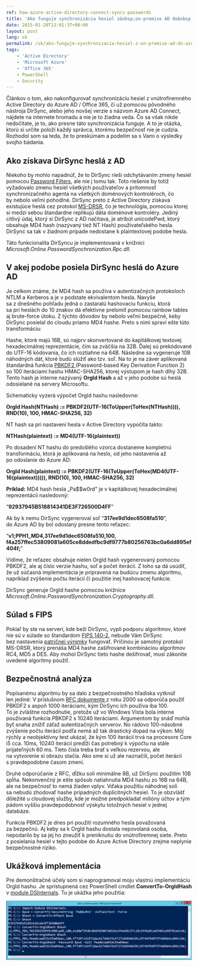 ```yaml
---
ref: how-azure-active-directory-connect-syncs-passwords
title: 'Ako funguje synchronizácia hesiel z&nbsp;on-premise AD do&nbsp;Azure AD'
date: 2015-01-20T12:01:37+00:00
layout: post
lang: sk
permalink: /sk/ako-funguje-synchronizacia-hesiel-z-on-premise-ad-do-azure-ad/
tags:
    - 'Active Directory'
    - 'Microsoft Azure'
    - 'Office 365'
    - PowerShell
    - Security
---
```


Článkov o&nbsp;tom, ako nakonfigurovať synchronizáciu hesiel z&nbsp;vnútrofiremného Active Directory do&nbsp;Azure&nbsp;AD / Office 365, či&nbsp;už&nbsp;pomocou pôvodného nástroja DirSync, alebo&nbsp;jeho novšej verzie s&nbsp;názvom Azure AD Connect, nájdete na&nbsp;internete hromadu a&nbsp;nie je&nbsp;to&nbsp;žiadna veda. Čo sa&nbsp;však nikde nedočítate, je&nbsp;to, ako presne táto synchronizácia funguje. A&nbsp;to&nbsp;je otázka, ktorú si&nbsp;určite položí každý správca, ktorému bezpečnosť nie je&nbsp;cudzia. Rozhodol som sa&nbsp;teda, že to&nbsp;preskúmam a&nbsp;podelím sa&nbsp;s&nbsp;Vami o&nbsp;výsledky svojho bádania.

<!--more-->

## Ako získava DirSync heslá z&nbsp;AD

Niekoho by&nbsp;mohlo napadnúť, že&nbsp;to&nbsp;DirSync rieši odchytávaním zmeny hesiel pomocou&nbsp;[Password Filters](https://learn.microsoft.com/en-us/windows/win32/secmgmt/password-filters "Password Filters"), ale&nbsp;nie j&nbsp;tomu tak. Toto riešenie by&nbsp;totiž vyžadovalo zmenu hesiel všetkých používateľov a&nbsp;prítomnosť synchronizačného agenta na&nbsp;všetkých doménových kontroléroch, čo by&nbsp;nebolo veľmi pohodlné. DirSync preto z&nbsp;Active Directory získava existujúce heslá cez&nbsp;protokol [MS-DRSR](https://learn.microsoft.com/en-us/openspecs/windows_protocols/ms-drsr/f977faaa-673e-4f66-b9bf-48c640241d47 "MS-DRSR"), čo&nbsp;je&nbsp;technológia, pomocou ktorej si&nbsp;medzi sebou štandardne replikujú dáta doménové kontroléry. Jediný citlivý údaj, ktorý si&nbsp;DirSync z&nbsp;AD načítava, je&nbsp;atribút unicodePwd, ktorý obsahuje MD4 hash (nazývaný tiež NT Hash) používateľského hesla. DirSync sa&nbsp;tak v&nbsp;žiadnom prípade nedostane k&nbsp;plaintextovej podobe hesla.

Táto funkcionalita DirSyncu je&nbsp;implementovaná v&nbsp;knižnici *Microsoft.Online.PasswordSynchronization.Rpc.dll*.

## V&nbsp;akej podobe posiela DirSync heslá do&nbsp;Azure AD

  Je&nbsp;celkom známe, že MD4 hash sa&nbsp;používa v autentizačných protokoloch NTLM a Kerberos a je v podstate ekvivalentom hesla. Navyše sa&nbsp;z dnešného pohľadu jedná o zastaralú hashovaciu funkciu, ktorá sa&nbsp;pri heslách do 10 znakov dá efektívne prelomiť pomocou rainbow tables aj brute-force útoku. Z týchto dôvodov by nebolo veľmi bezpečné, keby DirSync posielal do cloudu priamo MD4 hashe. Preto s nimi spraví ešte túto transformáciu:

Hashe, ktoré majú 16B, sú najprv skonvertované do&nbsp;kapitálkovej textovej hexadecimálnej reprezentácie, čím sa&nbsp;zväčšia na&nbsp;32B. Ďalej sú prekódované do&nbsp;UTF-16 kódovania, čo&nbsp;ich roztiahne na&nbsp;64B. Následne sa&nbsp;vygeneruje 10B náhodných dát, ktoré budú slúžiť ako tzv.&nbsp;soľ. Na&nbsp;to je na&nbsp;záver aplikovaná štandardná funkcia [PBKDF2 ](https://en.wikipedia.org/wiki/PBKDF2 "PBKDF2")(Password-based Key Derivation Function 2) so&nbsp;100 iteráciami hashu HMAC-SHA256, ktorej výstupom je&nbsp;hash dlhý 32B. Tento hash je&nbsp;interne nazývaný **OrgId Hash** a&nbsp;až&nbsp;v&nbsp;jeho podobe sú heslá odosielané na&nbsp;servery Microsoftu.

Schematicky vyzerá výpočet OrgId hashu nasledovne:

**OrgId Hash(NTHash)&nbsp;:= PBKDF2(UTF-16(ToUpper(ToHex(NTHash)))), RND(10), 100, HMAC-SHA256, 32)**

NT hash sa&nbsp;pri nastavení hesla v Active Directory vypočíta takto:

**NTHash(plaintext) := MD4(UTF-16(plaintext))**

Po dosadení NT hashu do&nbsp;predošlého vzorca dostaneme kompletnú transformáciu, ktorá je&nbsp;aplikovaná na&nbsp;heslo, od&nbsp;jeho nastavenia až po&nbsp;odoslanie do&nbsp;Azure&nbsp;AD:

**OrgId Hash(plaintext)&nbsp;:= PBKDF2(UTF-16(ToUpper(ToHex(MD4(UTF-16(plaintext))))), RND(10), 100, HMAC-SHA256, 32)**

**Príklad:** MD4 hash hesla „Pa$$w0rd” je v&nbsp;kapitálkovej hexadecimálnej reprezentácii nasledovný:

“**92937945B518814341DE3F726500D4FF**”

Ak&nbsp;by&nbsp;k&nbsp;nemu DirSync vygeneroval soľ “**317ee9d1dec6508fa510**”, do&nbsp;Azure&nbsp;AD by&nbsp;bol&nbsp;odoslaný presne tento reťazec:

“**v1;PPH1_MD4,317ee9d1dec6508fa510,100, f4a257ffec53809081a605ce8ddedfbc9df9777b80256763bc0a6dd895ef404f;**”

Vidíme, že&nbsp;reťazec obsahuje nielen OrgId hash vygenerovaný pomocou PBKDF2, ale&nbsp;aj&nbsp;číslo verzie hashu, soľ a&nbsp;počet iterácií. Z&nbsp;toho sa&nbsp;dá usúdiť, že už&nbsp;súčasná implementácia je&nbsp;pripravená na&nbsp;budúcu zmenu algoritmu, napríklad zvýšenie počtu iterácií či&nbsp;použitie inej hashovacej funkcie.

DirSync generuje OrgId hashe pomocou knižnice *Microsoft.Online.PasswordSynchronization.Cryptography.dll*.

## Súlad s&nbsp;FIPS

Pokiaľ by&nbsp;ste na&nbsp;serveri, kde beží DirSync, vypli podporu algoritmov, ktoré nie sú v&nbsp;súlade so&nbsp;štandardom [FIPS 140-2](https://csrc.nist.gov/publications/fips/fips140-2/fips1402annexa.pdf "FIPS 140-2 - Annex A"), nebude Vám DirSync bez&nbsp;nastavenia [patričnej výnimky](https://techcommunity.microsoft.com/t5/microsoft-entra-azure-ad-blog/aad-password-sync-encryption-and-fips-compliance/ba-p/243709 "AAD Password Sync, Encryption and FIPS compliance") fungovať. Príčinou je&nbsp;samotný protokol MS-DRSR, ktorý prenáša MD4 hashe zašifrované kombináciou algoritmov RC4, MD5 a&nbsp;DES. Aby mohol DirSync tieto hashe dešifrovať, musí zákonite uvedené algoritmy použiť.

## Bezpečnostná analýza

Popísanému algoritmu by&nbsp;sa&nbsp;dalo z&nbsp;bezpečnostného hľadiska vytknúť len&nbsp;jediné: V príslušnom [RFC dokumente ](https://www.ietf.org/rfc/rfc2898.txt "PKCS #5: Password-Based Cryptography Specification") z&nbsp;roku 2000 sa&nbsp;odporúča použiť PBKDF2 s&nbsp;aspoň 1000 iteráciami, kým DirSync ich používa iba&nbsp;100. To&nbsp;je&nbsp;zvláštne rozhodnutie, pretože už vo&nbsp;Windows Vista bola interne používaná funkcia PBKDF2 s&nbsp;10240 iteráciami. Argumentom by&nbsp;snáď mohla byť snaha znížiť záťaž autentizačných serverov. No&nbsp;rádovo 100-násobné zvýšenie počtu iterácií podľa nemá až&nbsp;tak&nbsp;drastický dopad na&nbsp;výkon: Môj rýchly a&nbsp;neobjektívny test ukázal, že&nbsp;kým 100 iterácií trvá na&nbsp;procesore Core i5 cca. 10ms, 10240 iterácií predĺži čas potrebný k&nbsp;výpočtu na&nbsp;stále prijateľných 60 ms. Tieto čísla treba brať s&nbsp;veľkou rezervou, ale na&nbsp;vytvorenie si&nbsp;obrazu stačia. Ako sme si už&nbsp;ale&nbsp;naznačili, počet iterácií s&nbsp;pravdepodobne časom zmení.

Druhé odporúčanie z&nbsp;RFC, dĺžku soli minimálne 8B, už&nbsp;DirSync použitím 10B spĺňa. Nekonvenčný je&nbsp;ešte spôsob natiahnutia MD4 hashu zo&nbsp;16B na&nbsp;64B, ale&nbsp;na&nbsp;bezpečnosť to&nbsp;nemá žiaden vplyv. Vďaka použitiu náhodnej soli sa&nbsp;nebudú zhodovať hashe prípadných duplicitných hesiel. To&nbsp;je obzvlášť dôležité u&nbsp;cloudovej služby, kde je&nbsp;možné predpokladať milióny účtov a&nbsp;tým pádom vyššiu pravdepodobnosť výskytu totožných hesiel v&nbsp;jednej databáze.

Funkcia PBKDF2 je&nbsp;dnes pri použití rozumného hesla považovaná za&nbsp;bezpečnú. Aj&nbsp;keby sa&nbsp;k&nbsp;OrgId hashu dostala nepovolaná osoba, nepodarilo by&nbsp;sa&nbsp;jej ho&nbsp;zneužiť k&nbsp;preniknutiu do&nbsp;vnútrofiremnej siete. Preto z&nbsp;posielania hesiel v&nbsp;tejto podobe do&nbsp;Azure Active Directory zrejme neplynie bezpečnostné riziko.

## Ukážková implementácia

Pre&nbsp;demonštračné účely som si&nbsp;naprogramoval moju vlastnú implementáciu OrgId hashu. Je&nbsp;sprístupnená cez&nbsp;PowerShell cmdlet **ConvertTo-OrgIdHash** v [module DSInternals](/sk/na-stiahnutie/ "Na stiahnutie"). Tu je&nbsp;ukážka jeho použitia:

![PowerShell OrgId Hash Calculation](../../assets/images/ps_orgidhash.png)